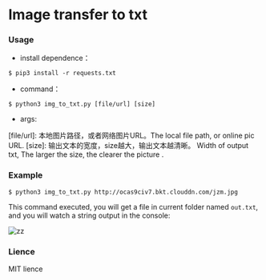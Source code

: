 # Image transfer to txt

### Usage
* install dependence：

```shell
$ pip3 install -r requests.txt
````

* command：

```shell
$ python3 img_to_txt.py [file/url] [size]
```

* args:

[file/url]: 本地图片路径，或者网络图片URL。The local file path, or online pic URL.
[size]: 输出文本的宽度，size越大，输出文本越清晰。 Width of output txt, The larger the size, the clearer the picture .

### Example
```shell
$ python3 img_to_txt.py http://ocas9civ7.bkt.clouddn.com/jzm.jpg
```
This command executed, you will get a file in current folder named `out.txt`, and you will watch a string output in the console:

![zz](http://ocas9civ7.bkt.clouddn.com/zz.png)

### Lience
MIT lience
